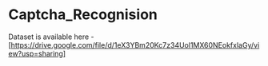 # Captcha_Recognision

Dataset is available here - [https://drive.google.com/file/d/1eX3YBm20Kc7z34Uol1MX60NEokfxlaGy/view?usp=sharing]
